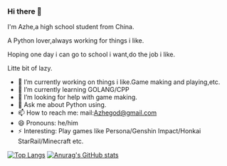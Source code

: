 ### Hi there 👋
I'm Azhe,a high school student from China.

A Python lover,always working for things i like.

Hoping one day i can go to school i want,do the job i like.

Litte bit of lazy.

- 🔭 I’m currently working on things i like.Game making and playing,etc.
- 🌱 I’m currently learning GOLANG/CPP
- 🤔 I’m looking for help with game making.
- 💬 Ask me about Python using.
- 📫 How to reach me: mail:Azhegod@gmail.com
- 😄 Pronouns: he/him
- ⚡ Interesting: Play games like Persona/Genshin Impact/Honkai StarRail/Minecraft etc.

[![Top Langs](https://github-readme-stats.vercel.app/api/top-langs/?username=azheea)](https://github.com/anuraghazra/github-readme-stats)
[![Anurag's GitHub stats](https://github-readme-stats.vercel.app/api?username=azheea)](https://github.com/anuraghazra/github-readme-stats)

